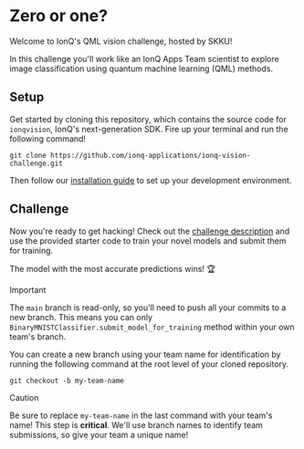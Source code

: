 # Zero or one?

Welcome to IonQ's QML vision challenge, hosted by SKKU!

In this challenge you'll work like an IonQ Apps Team scientist to explore image classification using quantum machine learning (QML) methods.

## Setup

Get started by cloning this repository, which contains the source code for `ionqvision`, IonQ's next-generation SDK. Fire up your terminal and run the following command!

```
git clone https://github.com/ionq-applications/ionq-vision-challenge.git
```

Then follow our [installation guide](https://refactored-adventure-228m4r2.pages.github.io/env-setup) to set up your development environment.

## Challenge

Now you're ready to get hacking! Check out the [challenge description](https://refactored-adventure-228m4r2.pages.github.io) and use the provided starter code to train your novel models and submit them for training.

The model with the most accurate predictions wins! 🏆

>[!IMPORTANT]
> The `main` branch is read-only, so you'll need to push all your commits to a new branch. This means you can only `BinaryMNISTClassifier.submit_model_for_training` method within your own team's branch.
>
> You can create a new branch using your team name for identification by running the following command at the root level of your cloned repository.
> ```
> git checkout -b my-team-name
> ```

> [!CAUTION]
> Be sure to replace `my-team-name` in the last command with your team's name!
> This step is **critical**. We'll use branch names to identify team submissions, so give your team a unique name!
>
